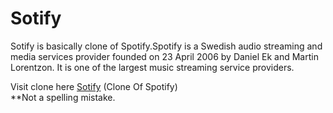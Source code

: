 # Sotify
Sotify is basically clone of Spotify.Spotify is a Swedish audio streaming and media services provider founded on 23 April 2006 by Daniel Ek and Martin Lorentzon. It is one of the largest music streaming service providers.

Visit clone here <a href="https://sumitkandpal3.github.io/Sotify/" target="_blank">Sotify</a> (Clone Of Spotify)
<br>**Not a spelling mistake.
  
